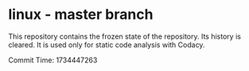 # linux - master branch

This repository contains the frozen state of the repository.
Its history is cleared. It is used only for static code
analysis with Codacy.

Commit Time: 1734447263